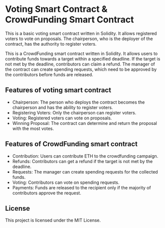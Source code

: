 # Voting Smart Contract & CrowdFunding Smart Contract
  This is a basic voting smart contract written in Solidity. It allows registered voters to vote on proposals. The chairperson, who is the deployer of the 
  contract, has the authority to register voters.

  This is a CrowdFunding smart contract written in Solidity. It allows users to contribute funds towards a target within a specified deadline. If the target is not 
  met by the deadline, contributors can claim a refund. The manager of the contract can create spending requests, which need to be approved by the contributors 
  before funds are released.

  ## Features of voting smart contract
  - Chairperson: The person who deploys the contract becomes the chairperson and has the ability to register voters.
  - Registering Voters: Only the chairperson can register voters.
  - Voting: Registered voters can vote on proposals.
  - Winning Proposal: The contract can determine and return the proposal with the most votes.

  ## Features of CrowdFunding smart contract
  - Contribution: Users can contribute ETH to the crowdfunding campaign.
  - Refunds: Contributors can get a refund if the target is not met by the deadline.
  - Requests: The manager can create spending requests for the collected funds.
  - Voting: Contributors can vote on spending requests.
  - Payments: Funds are released to the recipient only if the majority of contributors approve the request.

  ## License

  This project is licensed under the MIT License.
